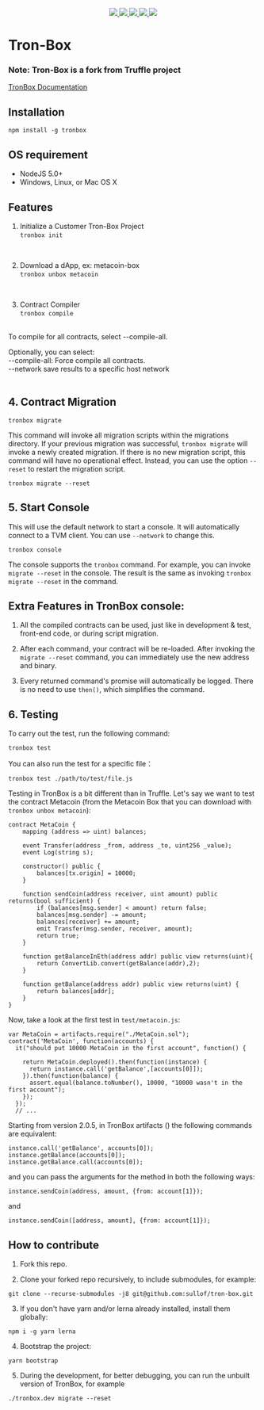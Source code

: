 <p align="center">
  <a href="https://discord.gg/GsRgsTD">
    <img src="https://img.shields.io/badge/chat-on%20discord-brightgreen.svg">
  </a>
  
  <a href="https://github.com/tronprotocol/tron-box/issues">
    <img src="https://img.shields.io/github/issues/tronprotocol/tron-box.svg">
  </a>
  
  <a href="https://github.com/tronprotocol/tron-box/pulls">
    <img src="https://img.shields.io/github/issues-pr/tronprotocol/tron-box.svg">
  </a>
  
  <a href="https://github.com/tronprotocol/tron-box/graphs/contributors"> 
    <img src="https://img.shields.io/github/contributors/tronprotocol/tron-box.svg">
  </a>
  
  <a href="LICENSE">
    <img src="https://img.shields.io/github/license/tronprotocol/tron-box.svg">
  </a>
</p>

# Tron-Box

### Note: Tron-Box is a fork from Truffle project

[TronBox Documentation](https://developers.tron.network/docs/tron-box-user-guide)

## Installation
`npm install -g tronbox`
## OS requirement
- NodeJS 5.0+
- Windows, Linux, or Mac OS X

## Features
1. Initialize a Customer Tron-Box Project<br>
`tronbox init`
<br>

2. Download a dApp, ex: metacoin-box<br>
`tronbox unbox metacoin`
<br>

3. Contract Compiler<br>
`tronbox compile`

<br>
To compile for all contracts, select --compile-all.

Optionally, you can select: <br>
--compile-all: Force compile all contracts. <br>
--network save results to a specific host network<br>
<br>

## 4. Contract Migration<br>
`tronbox migrate`
<br>

This command will invoke all migration scripts within the migrations directory. If your previous migration was successful, `tronbox migrate` will invoke a newly created migration. If there is no new migration script, this command will have no operational effect. Instead, you can use the option `--reset` to restart the migration script.<br> 

`tronbox migrate --reset`
<br>
## 5. Start Console<br>
This will use the default network to start a console. It will automatically connect to a TVM client. You can use `--network` to change this. <br>

`tronbox console`<br>

The console supports the `tronbox` command. For example, you can invoke `migrate --reset` in the console. The result is the same as invoking `tronbox migrate --reset` in the command. 
<br>

## Extra Features in TronBox console:<br>

1. All the compiled contracts can be used, just like in development & test, front-end code, or during script migration. <br>

2. After each command, your contract will be re-loaded. After invoking the `migrate --reset` command, you can immediately use the new address and binary.<br>

3. Every returned command's promise will automatically be logged. There is no need to use `then()`, which simplifies the command.<br>

## 6. Testing<br>

To carry out the test, run the following command:<br>

`tronbox test`<br>

You can also run the test for a specific file：<br>

`tronbox test ./path/to/test/file.js`<br>

Testing in TronBox is a bit different than in Truffle.
Let's say we want to test the contract Metacoin (from the Metacoin Box that you can download with `tronbox unbox metacoin`):

```
contract MetaCoin {
	mapping (address => uint) balances;

	event Transfer(address _from, address _to, uint256 _value);
	event Log(string s);

	constructor() public {
		balances[tx.origin] = 10000;
	}

	function sendCoin(address receiver, uint amount) public returns(bool sufficient) {
		if (balances[msg.sender] < amount) return false;
		balances[msg.sender] -= amount;
		balances[receiver] += amount;
		emit Transfer(msg.sender, receiver, amount);
		return true;
	}

	function getBalanceInEth(address addr) public view returns(uint){
		return ConvertLib.convert(getBalance(addr),2);
	}

	function getBalance(address addr) public view returns(uint) {
		return balances[addr];
	}
}
```

Now, take a look at the first test in `test/metacoin.js`:
```
var MetaCoin = artifacts.require("./MetaCoin.sol");
contract('MetaCoin', function(accounts) {
  it("should put 10000 MetaCoin in the first account", function() {

    return MetaCoin.deployed().then(function(instance) {
      return instance.call('getBalance',[accounts[0]]);
    }).then(function(balance) {
      assert.equal(balance.toNumber(), 10000, "10000 wasn't in the first account");
    });
  });
  // ...
```
Starting from version 2.0.5, in TronBox artifacts () the following commands are equivalent:
```
instance.call('getBalance', accounts[0]);
instance.getBalance(accounts[0]);
instance.getBalance.call(accounts[0]);
```
and you can pass the arguments for the method in both the following ways:
```
instance.sendCoin(address, amount, {from: account[1]});
```
and
```
instance.sendCoin([address, amount], {from: account[1]});
```

## How to contribute

1. Fork this repo.

2. Clone your forked repo recursively, to include submodules, for example:
```
git clone --recurse-submodules -j8 git@github.com:sullof/tron-box.git
```
3. If you don't have yarn and/or lerna already installed, install them globally:
```
npm i -g yarn lerna
```
4. Bootstrap the project:
```
yarn bootstrap
```
5. During the development, for better debugging, you can run the unbuilt version of TronBox, for example
```
./tronbox.dev migrate --reset
```

